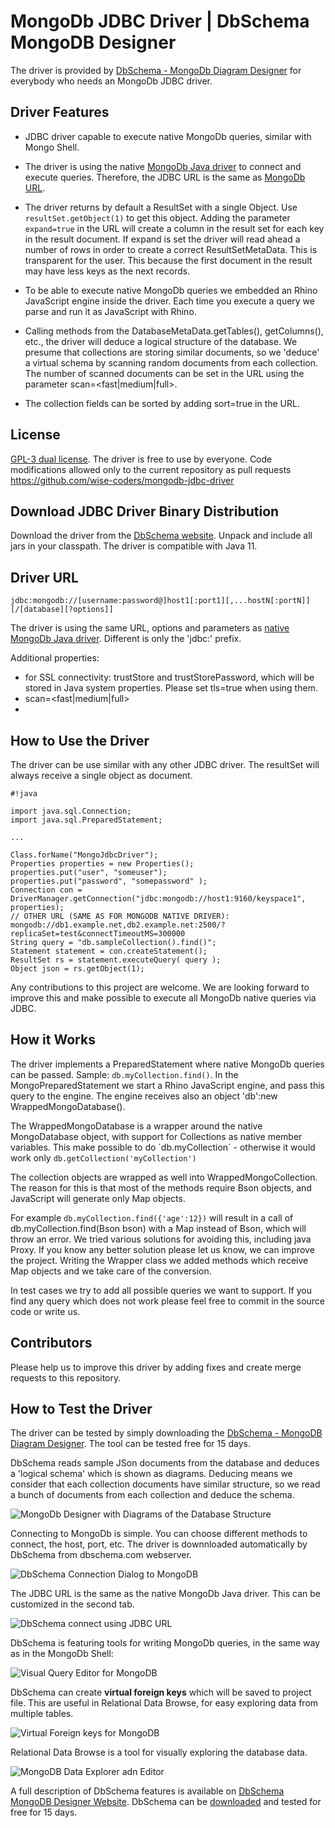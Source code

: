 # MongoDb JDBC Driver | DbSchema MongoDB Designer

The driver is provided by [DbSchema - MongoDb Diagram Designer](https://dbschema.com/mongodb-tool.html) for everybody who needs an MongoDb JDBC driver. 

## Driver Features

* JDBC driver capable to execute native MongoDb queries, similar with Mongo Shell. 

* The driver is using the native [MongoDb Java driver](https://mongodb.github.io/mongo-java-driver/) to connect and execute queries. 
Therefore, the JDBC URL is the same as [MongoDb URL](https://mongodb.github.io/mongo-java-driver/3.4/driver/tutorials/connect-to-mongodb/).

* The driver returns by default a ResultSet with a single Object. Use `resultSet.getObject(1)` to get this object.
Adding the parameter `expand=true` in the URL will create a column in the result set for each key in the result document.
If expand is set the driver will read ahead a number of rows in order to create a correct ResultSetMetaData. This is transparent for the user.
This because the first document in the result may have less keys as the next records.

* To be able to execute native MongoDb queries we embedded an Rhino JavaScript engine inside the driver.
 Each time you execute a query we parse and run it as JavaScript with Rhino.


* Calling methods from the DatabaseMetaData.getTables(), getColumns(), etc., the driver will 
deduce a logical structure of the database. We presume that collections are storing similar documents, so we 'deduce' a virtual schema by 
scanning random documents from each collection.
The number of scanned documents can be set in the URL using the parameter scan=<fast|medium|full>.

* The collection fields can be sorted by adding sort=true in the URL.


## License

[GPL-3 dual license](https://opensource.org/licenses/GPL-3.0).
The driver is free to use by everyone. 
Code modifications allowed only to the current repository as pull requests 
https://github.com/wise-coders/mongodb-jdbc-driver
 

## Download JDBC Driver Binary Distribution

Download the driver from the [DbSchema website](http://www.dbschema.com/jdbc-drivers/MongoDbJdbcDriver.zip). Unpack and include all jars in your classpath. The driver is compatible with Java 11.

## Driver URL

```
jdbc:mongodb://[username:password@]host1[:port1][,...hostN[:portN]][/[database][?options]]
```
The driver is using the same URL, options and parameters as [native MongoDb Java driver](https://docs.mongodb.com/manual/reference/connection-string/). 
Different is only the 'jdbc:' prefix.

Additional properties:
- for SSL connectivity: trustStore and trustStorePassword, which will be stored in Java system properties. 
  Please set tls=true when using them.
- scan=<fast|medium|full>
- 

## How to Use the Driver

The driver can be use similar with any other JDBC driver. The resultSet will always receive a single object as document.
```
#!java

import java.sql.Connection;
import java.sql.PreparedStatement;

...

Class.forName("MongoJdbcDriver");
Properties properties = new Properties();
properties.put("user", "someuser");
properties.put("password", "somepassword" );
Connection con = DriverManager.getConnection("jdbc:mongodb://host1:9160/keyspace1", properties);
// OTHER URL (SAME AS FOR MONGODB NATIVE DRIVER): mongodb://db1.example.net,db2.example.net:2500/?replicaSet=test&connectTimeoutMS=300000
String query = "db.sampleCollection().find()";
Statement statement = con.createStatement();
ResultSet rs = statement.executeQuery( query );
Object json = rs.getObject(1);

```

Any contributions to this project are welcome.
We are looking forward to improve this and make possible to execute all MongoDb native queries via JDBC.

## How it Works

The driver implements a PreparedStatement where native MongoDb queries can be passed. Sample: `db.myCollection.find()`.
In the MongoPreparedStatement we start a Rhino JavaScript engine, and pass this query to the engine.
The engine receives also an object 'db':new WrappedMongoDatabase().

The WrappedMongoDatabase is a wrapper around the native MongoDatabase object, with support for Collections as native member variables.
This  make possible to do ´db.myCollection´ - otherwise it would work only `db.getCollection('myCollection')`

The collection objects are wrapped as well into WrappedMongoCollection. The reason for this is that most of the methods 
require Bson objects, and JavaScript will generate only Map objects.

For example `db.myCollection.find({'age':12})` will result in a call of db.myCollection.find(Bson bson) with a Map instead of Bson, which will throw an error.
We tried various solutions for avoiding this, including java Proxy. If you know any better solution please let us know, we can improve the project.
Writing the Wrapper class we added methods which receive Map objects and we take care of the conversion.

In test cases we try to add all possible queries we want to support. If you find any query which does not work please feel free to commit in the source code or write us.

## Contributors

Please help us to improve this driver by adding fixes and create merge requests to this repository. 

## How to Test the Driver

The driver can be tested by simply downloading the [DbSchema - MongoDB Diagram Designer](https://dbschema.com/mongodb-tool.html). The tool can be tested free for 15 days.
 
DbSchema reads sample JSon documents from the database and deduces a 'logical schema' which is shown as diagrams. 
Deducing means we consider that each collection documents have similar structure, so we read a bunch of documents from each collection and deduce the schema.

![MongoDb Designer with Diagrams of the Database Structure](resources/images/dbschema-mongodb-diagram-gui.png)

Connecting to MongoDb is simple. You can choose different methods to connect, the host, port, etc.
The driver is downnloaded automatically by DbSchema from dbschema.com webserver.

![DbSchema Connection Dialog to MongoDB](resources/images/dbschema-mongodb-connection-dialog.png)

The JDBC URL is the same as the native MongoDb Java driver. This can be customized in the second tab.

![DbSchema connect using JDBC URL](resources/images/dbschema-mongodb-connection-custom-url.png)

DbSchema is featuring tools for writing MongoDb queries, in the same way as in the MongoDb Shell:

![Visual Query Editor for MongoDB](resources/images/dbschema-mongodb-query-editor.png)

DbSchema can create **virtual foreign keys** which will be saved to project file.
This are useful in Relational Data Browse, for easy exploring data from multiple tables.

![Virtual Foreign keys for MongoDB](resources/images/dbschema-mongodb-virtual-foreign-keys.png)

Relational Data Browse is a tool for visually exploring the database data.

![MongoDB Data Explorer adn Editor](resources/images/dbschema-mongodb-relational-data-browse.png)



A full description of DbSchema features is available on [DbSchema MongoDB Designer Website](https://dbschema.com/mongodb-tool.html).
DbSchema can be [downloaded](https://dbschema.com) and tested for free for 15 days.
